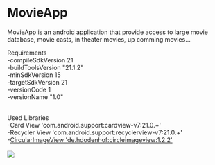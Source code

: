# MovieApp
MovieApp is an android application that provide access to large movie database, movie casts, in theater movies, up comming movies... <br>

Requirements<br>
 -compileSdkVersion 21<br>
 -buildToolsVersion "21.1.2"<br>
 -minSdkVersion 15<br>
 -targetSdkVersion 21<br>
 -versionCode 1<br>
 -versionName "1.0"<br><br>
       
 Used Libraries<br>
 -Card View  'com.android.support:cardview-v7:21.0.+'<br>
 -Recycler View 'com.android.support:recyclerview-v7:21.0.+'<br>
 -<a href="http://www.w3schools.com">CircularImageView 'de.hdodenhof:circleimageview:1.2.2'</a><br>
 <br>
 <img src="http://i57.tinypic.com/ezpcox.png"/>
 
